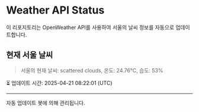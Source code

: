 
# Weather API Status

이 리포지토리는 OpenWeather API를 사용하여 서울의 날씨 정보를 자동으로 업데이트합니다.

## 현재 서울 날씨
> 서울의 현재 날씨: scattered clouds, 온도: 24.76°C, 습도: 53%

⏳ 업데이트 시간: 2025-04-21 08:22:01 (UTC)

---
자동 업데이트 봇에 의해 관리됩니다.
